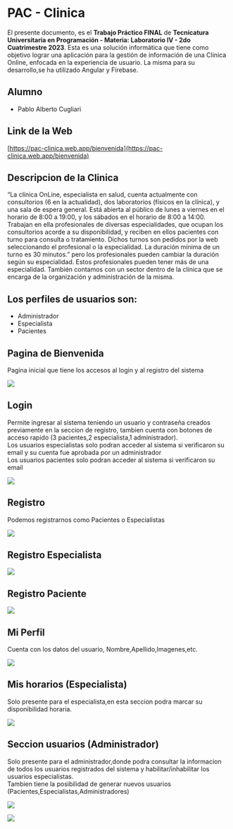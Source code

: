 
# PAC - Clinica

El presente documento, es el **Trabajo Práctico FINAL** de **Tecnicatura Universitaria en Programación - Materia: Laboratorio IV - 2do Cuatrimestre 2023**. Esta es una solución informática que tiene como objetivo lograr una aplicación para la gestión de información de una Clinica Online, enfocada en la experiencia de usuario.
La misma para su desarrollo,se ha utilizado Angular y Firebase.

## Alumno
- Pablo Alberto Cugliari

## Link de la Web

[https://pac-clinica.web.app/bienvenida](https://pac-clinica.web.app/bienvenida)

## Descripcion de la Clinica

“La clínica OnLine, especialista en salud, cuenta actualmente con consultorios (6 en la actualidad),
dos laboratorios (físicos en la clínica), y una sala de espera general. Está abierta al público de lunes a
viernes en el horario de 8:00 a 19:00, y los sábados en el horario de 8:00 a 14:00.
Trabajan en ella profesionales de diversas especialidades, que ocupan los consultorios acorde a su
disponibilidad, y reciben en ellos pacientes con turno para consulta o tratamiento. Dichos turnos son
pedidos por la web seleccionando el profesional o la especialidad. La duración mínima de un turno es
30 minutos.” pero los profesionales pueden cambiar la duración según su especialidad. Estos
profesionales pueden tener más de una especialidad.
También contamos con un sector dentro de la clínica que se encarga de la organización y
administración de la misma.

## Los perfiles de usuarios son:

- Administrador
- Especialista
- Pacientes


## Pagina de Bienvenida
Pagina inicial que tiene los accesos al login y al registro del sistema

[<img src="https://github.com/pacugliari/TP_ClinicaOnline_LabIV/blob/main/imagenesGitHub/paginaBienvenida1.png?raw=true" />]()

## Login
Permite ingresar al sistema teniendo un usuario y contraseña creados previamente en la seccion de registro, tambien cuenta
con botones de acceso rapido (3 pacientes,2 especialista,1 administrador).<br>
Los usuarios especialistas solo podran acceder al sistema si verificaron su email y su cuenta fue aprobada por un administrador<br>
Los usuarios pacientes solo podran acceder al sistema si verificaron su email <br>

[<img src="https://github.com/pacugliari/TP_ClinicaOnline_LabIV/blob/main/imagenesGitHub/login.png?raw=true" />]()

## Registro
Podemos registrarnos como Pacientes o Especialistas

[<img src="https://github.com/pacugliari/TP_ClinicaOnline_LabIV/blob/main/imagenesGitHub/registro.png?raw=true" />]()

## Registro Especialista
[<img src="https://github.com/pacugliari/TP_ClinicaOnline_LabIV/blob/main/imagenesGitHub/registroEspecialista.png?raw=true" />]()

## Registro Paciente
[<img src="https://github.com/pacugliari/TP_ClinicaOnline_LabIV/blob/main/imagenesGitHub/registroPaciente.png?raw=true" />]()

## Mi Perfil
Cuenta con los datos del usuario, Nombre,Apellido,Imagenes,etc.

[<img src="https://github.com/pacugliari/TP_ClinicaOnline_LabIV/blob/main/imagenesGitHub/miPerfilAdministrador.png?raw=true" />]()

## Mis horarios (Especialista)
Solo presente para el especialista,en esta seccion podra marcar su disponibilidad horaria.

[<img src="https://github.com/pacugliari/TP_ClinicaOnline_LabIV/blob/main/imagenesGitHub/miPerfilEspecialista.png?raw=true" />]()

## Seccion usuarios (Administrador)
Solo presente para el administrador,donde podra consultar la informacion de todos los usuarios registrados del sistema y habilitar/inhabilitar
los usuarios especialistas.<br>
Tambien tiene la posibilidad de generar nuevos usuarios (Pacientes,Especialistas,Administradores)


[<img src="https://github.com/pacugliari/TP_ClinicaOnline_LabIV/blob/main/imagenesGitHub/seccionUsuarios1.png?raw=true" />]()

[<img src="https://github.com/pacugliari/TP_ClinicaOnline_LabIV/blob/main/imagenesGitHub/seccionUsuarios2.png?raw=true" />]()
